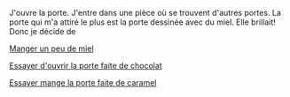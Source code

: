 J'ouvre la porte. J'entre dans une pièce où se trouvent d'autres portes.
La porte qui m'a attiré le plus est la porte dessinée avec du miel. Elle brillait!
Donc je décide de

[Manger un peu de miel](miel/manger-du-miel.md)

[Essayer d'ouvrir la porte faite de chocolat](chocolat/essayer-ouvrir-chocolat.md)


[Essayer mange la porte faite de caramel](caramel/mangez-caramel.md)
